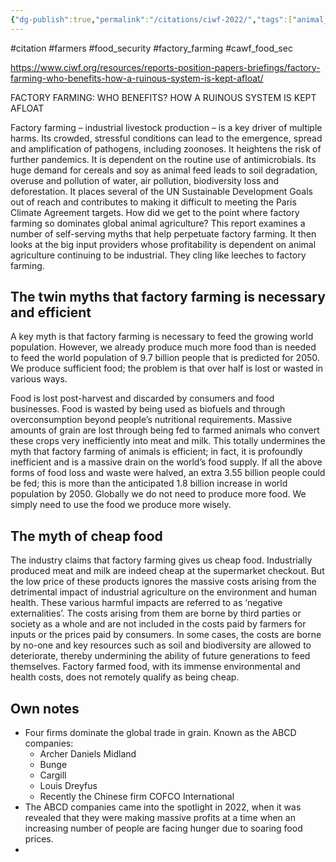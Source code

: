 ```yaml
---
{"dg-publish":true,"permalink":"/citations/ciwf-2022/","tags":["animal_feed"],"created":"2025-10-23T17:42:45.486+01:00","updated":"2025-10-23T19:18:51.105+01:00"}
---
```


#citation #farmers #food_security #factory_farming #cawf_food_sec 

https://www.ciwf.org/resources/reports-position-papers-briefings/factory-farming-who-benefits-how-a-ruinous-system-is-kept-afloat/

FACTORY FARMING: WHO BENEFITS? HOW A RUINOUS SYSTEM IS KEPT AFLOAT

Factory farming – industrial livestock production – is a key driver of multiple harms. Its
crowded, stressful conditions can lead to the emergence, spread and amplification of
pathogens, including zoonoses. It heightens the risk of further pandemics. It is dependent
on the routine use of antimicrobials. Its huge demand for cereals and soy as animal feed
leads to soil degradation, overuse and pollution of water, air pollution, biodiversity loss and
deforestation. It places several of the UN Sustainable Development Goals out of reach and
contributes to making it difficult to meeting the Paris Climate Agreement targets.
How did we get to the point where factory farming so dominates global animal agriculture?
This report examines a number of self-serving myths that help perpetuate factory farming. It
then looks at the big input providers whose profitability is dependent on animal agriculture
continuing to be industrial. They cling like leeches to factory farming.
## The twin myths that factory farming is necessary and efficient
A key myth is that factory farming is necessary to feed the growing world population.
However, we already produce much more food than is needed to feed the world population
of 9.7 billion people that is predicted for 2050. We produce sufficient food; the problem is
that over half is lost or wasted in various ways.

Food is lost post-harvest and discarded by consumers and food businesses. Food is wasted by
being used as biofuels and through overconsumption beyond people’s nutritional
requirements. Massive amounts of grain are lost through being fed to farmed animals who
convert these crops very inefficiently into meat and milk. This totally undermines the myth
that factory farming of animals is efficient; in fact, it is profoundly inefficient and is a
massive drain on the world’s food supply. If all the above forms of food loss and waste were
halved, an extra 3.55 billion people could be fed; this is more than the anticipated 1.8 billion
increase in world population by 2050. Globally we do not need to produce more food. We
simply need to use the food we produce more wisely.

## The myth of cheap food
The industry claims that factory farming gives us cheap food. Industrially produced meat
and milk are indeed cheap at the supermarket checkout. But the low price of these products
ignores the massive costs arising from the detrimental impact of industrial agriculture on
the environment and human health. These various harmful impacts are referred to as
‘negative externalities’. The costs arising from them are borne by third parties or society as a
whole and are not included in the costs paid by farmers for inputs or the prices paid by
consumers. In some cases, the costs are borne by no-one and key resources such as soil and
biodiversity are allowed to deteriorate, thereby undermining the ability of future
generations to feed themselves. Factory farmed food, with its immense environmental and
health costs, does not remotely qualify as being cheap.

## Own notes
- Four firms dominate the global trade in grain. Known as the ABCD companies:
	- Archer Daniels Midland
	- Bunge
	- Cargill
	- Louis Dreyfus
	- Recently the Chinese firm COFCO International
- The ABCD companies came into the spotlight in 2022, when it was revealed that they were making massive profits at a time when an increasing number of people are facing hunger due to soaring food prices.
- 